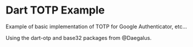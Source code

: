 # Dart TOTP Example

Example of basic implementation of TOTP for Google Authenticator, etc...

Using the dart-otp and base32 packages from @Daegalus.

